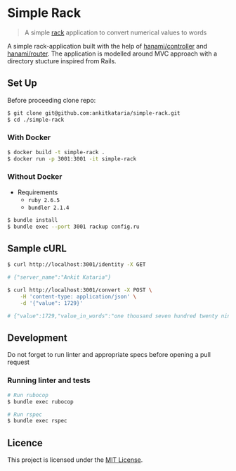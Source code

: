 # Simple Rack

> A simple [rack](https://github.com/rack/rack) application to convert numerical values to words

A simple rack-application built with the help of [hanami/controller](https://github.com/hanami/controller) and [hanami/router](https://github.com/hanami/router). The application is modelled around MVC approach with a directory stucture inspired from Rails.

## Set Up

Before proceeding clone repo:

```bash
$ git clone git@github.com:ankitkataria/simple-rack.git
$ cd ./simple-rack
```

### With Docker

```bash
$ docker build -t simple-rack .
$ docker run -p 3001:3001 -it simple-rack
```

### Without Docker

- Requirements
    - `ruby 2.6.5`
    - `bundler 2.1.4`

```bash
$ bundle install
$ bundle exec --port 3001 rackup config.ru
```

## Sample cURL

```bash
$ curl http://localhost:3001/identity -X GET

# {"server_name":"Ankit Kataria"}

$ curl http://localhost:3001/convert -X POST \
    -H 'content-type: application/json' \
    -d '{"value": 1729}'

# {"value":1729,"value_in_words":"one thousand seven hundred twenty nine"
```

## Development

Do not forget to run linter and appropriate specs before opening a pull request

### Running linter and tests

```bash
# Run rubocop
$ bundle exec rubocop

# Run rspec
$ bundle exec rspec
```

## Licence

This project is licensed under the [MIT License](https://opensource.org/licenses/MIT).


